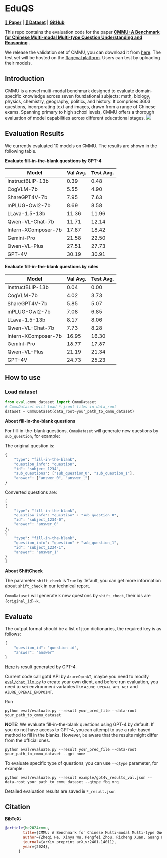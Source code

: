 # EduQS
[**📖 Paper**](https://arxiv.org/abs/2401.14011) | [**🤗 Dataset**](https://huggingface.co/datasets/BAAI/CMMU) | [**GitHub**](https://github.com/FlagOpen/CMMU)

This repo contains the evaluation code for the paper [**CMMU: A Benchmark for Chinese Multi-modal Multi-type Question Understanding and Reasoning**](https://arxiv.org/abs/2401.14011) .

We release the validation set of CMMU, you can download it from [here](https://huggingface.co/datasets/BAAI/CMMU). The test set will be hosted on the [flageval platform](https://flageval.baai.ac.cn/). Users can test by uploading their models.

## Introduction
CMMU is a novel multi-modal benchmark designed to evaluate domain-specific knowledge across seven foundational subjects: math, biology, physics, chemistry, geography, politics, and history. It comprises 3603 questions, incorporating text and images, drawn from a range of Chinese exams. Spanning primary to high school levels, CMMU offers a thorough evaluation of model capabilities across different educational stages.
![](assets/example.png)  

## Evaluation Results
We currently evaluated 10 models on CMMU. The results are shown in the following table.

**Evaluate fill-in-the-blank questions by GPT-4**

| Model                       | Val Avg. | Test Avg. |
|-----------------------------|----------|-----------|
| InstructBLIP-13b            | 0.39     | 0.48      |
| CogVLM-7b                   | 5.55     | 4.90      |
| ShareGPT4V-7b               | 7.95     | 7.63      |
| mPLUG-Owl2-7b               | 8.69     | 8.58      |
| LLava-1.5-13b               | 11.36    | 11.96     |
| Qwen-VL-Chat-7b             | 11.71    | 12.14     |
| Intern-XComposer-7b         | 17.87    | 18.42     |
| Gemini-Pro                  | 21.58    | 22.50     |
| Qwen-VL-Plus                | 27.51    | 27.73     |
| GPT-4V                      | 30.19    | 30.91     |


**Evaluate fill-in-the-blank questions by rules**

| Model                       | Val Avg. | Test Avg. |
|-----------------------------|----------|-----------|
| InstructBLIP-13b            | 0.04     | 0.00      |
| CogVLM-7b                   | 4.02     | 3.73      |
| ShareGPT4V-7b               | 5.85     | 5.07      |
| mPLUG-Owl2-7b               | 7.08     | 6.85      |
| LLava-1.5-13b               | 8.17     | 8.06      |
| Qwen-VL-Chat-7b             | 7.73     | 8.28      |
| Intern-XComposer-7b         | 16.95    | 16.30     |
| Gemini-Pro                  | 18.77    | 17.87     |
| Qwen-VL-Plus                | 21.19    | 21.34     |
| GPT-4V                      | 24.73    | 25.23     |

## How to use

### Load dataset
```python
from eval.cmmu_dataset import CmmuDataset
# CmmuDataset will load *.jsonl files in data_root
dataset = CmmuDataset(data_root=your_path_to_cmmu_dataset)
```

**About fill-in-the-blank questions**

For fill-in-the-blank questions, `CmmuDataset` will generate new questions by `sub_question`, for example:

The original question is:
```python
{
    "type": "fill-in-the-blank",
    "question_info": "question", 
    "id": "subject_1234", 
    "sub_questions": ["sub_question_0", "sub_question_1"],
    "answer": ["answer_0", "answer_1"]
}
```
Converted questions are:
```python
[
{
    "type": "fill-in-the-blank",
    "question_info": "question" + "sub_question_0", 
    "id": "subject_1234-0",
    "answer": "answer_0"
},
{
    "type": "fill-in-the-blank",
    "question_info": "question" + "sub_question_1", 
    "id": "subject_1234-1",
    "answer": "answer_1"
}
]
```

**About ShiftCheck**

The parameter `shift_check` is `True` by default, you can get more information about `shift_check` in our technical report.

`CmmuDataset` will generate k new questions by `shift_check`, their ids are `{original_id}-k`.


## Evaluate

The output format should be a list of json dictionaries, the required key is as follows:
```python
{
    "question_id": "question id",
    "answer": "answer"
}
``` 

[Here](example/gpt4v_results_val.json) is result generated by GPT-4.

Current code call gpt4 API by `AzureOpenAI`, maybe you need to modify [`eval/chat_llm.py`](eval/chat_llm.py)  to create your own client, and before run evaluation, you need to set environment variables like `AZURE_OPENAI_API_KEY` and `AZURE_OPENAI_ENDPOINT`.

Run 
```shell
python eval/evaluate.py --result your_pred_file --data-root your_path_to_cmmu_dataset
```

**NOTE:** We evaluate fill-in-the-blank questions using GPT-4 by default. If you do not have access to GPT-4, you can attempt to use a rule-based method to fill in the blanks. However, be aware that the results might differ from the official ones.
```shell
python eval/evaluate.py --result your_pred_file --data-root your_path_to_cmmu_dataset --gpt none
```

To evaluate specific type of questions, you can use `--qtype` parameter, for example:
```shell
python eval/evaluate.py --result example/gpt4v_results_val.json --data-root your_path_to_cmmu_dataset --qtype fbq mrq
```

Detailed evaluation results are saved in `*_result.json`

## Citation
**BibTeX:**
```bibtex
@article{he2024cmmu,
        title={CMMU: A Benchmark for Chinese Multi-modal Multi-type Question Understanding and Reasoning},
        author={Zheqi He, Xinya Wu, Pengfei Zhou, Richeng Xuan, Guang Liu, Xi Yang, Qiannan Zhu and Hua Huang},
        journal={arXiv preprint arXiv:2401.14011},
        year={2024},
      }
```
